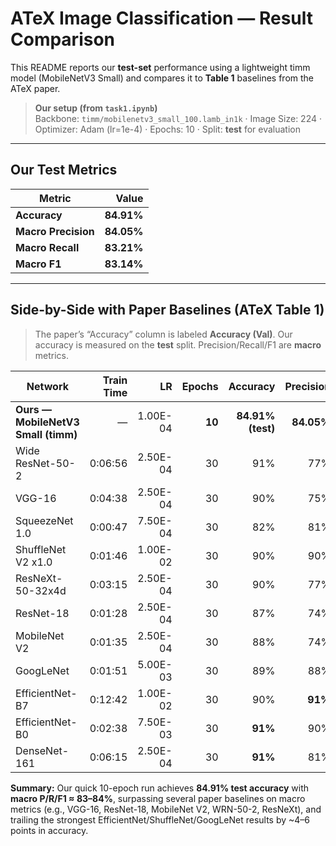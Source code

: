 # ATeX Image Classification — Result Comparison

This README reports our **test-set** performance using a lightweight timm model (MobileNetV3 Small) and compares it to **Table 1** baselines from the ATeX paper.

> **Our setup (from `task1.ipynb`)**  
> Backbone: `timm/mobilenetv3_small_100.lamb_in1k` · Image Size: 224 · Optimizer: Adam (lr=1e-4) · Epochs: 10 · Split: **test** for evaluation

---

## Our Test Metrics

| Metric | Value |
| --- | ---: |
| **Accuracy** | **84.91%** |
| **Macro Precision** | **84.05%** |
| **Macro Recall** | **83.21%** |
| **Macro F1** | **83.14%** |

---

## Side-by-Side with Paper Baselines (ATeX Table 1)

> The paper’s “Accuracy” column is labeled **Accuracy (Val)**. Our accuracy is measured on the **test** split. Precision/Recall/F1 are **macro** metrics.

| Network | Train Time | LR | Epochs | Accuracy | Precision | Recall | F1 |
|---|---:|---:|---:|---:|---:|---:|---:|
| **Ours — MobileNetV3 Small (timm)** | — | 1.00E-04 | **10** | **84.91% (test)** | **84.05%** | **83.21%** | **83.14%** |
| Wide ResNet-50-2 | 0:06:56 | 2.50E-04 | 30 | 91% | 77% | 75% | 75% |
| VGG-16 | 0:04:38 | 2.50E-04 | 30 | 90% | 75% | 72% | 72% |
| SqueezeNet 1.0 | 0:00:47 | 7.50E-04 | 30 | 82% | 81% | 81% | 81% |
| ShuffleNet V2 x1.0 | 0:01:46 | 1.00E-02 | 30 | 90% | 90% | 90% | 90% |
| ResNeXt-50-32x4d | 0:03:15 | 2.50E-04 | 30 | 90% | 77% | 75% | 75% |
| ResNet-18 | 0:01:28 | 2.50E-04 | 30 | 87% | 74% | 72% | 72% |
| MobileNet V2 | 0:01:35 | 2.50E-04 | 30 | 88% | 74% | 72% | 72% |
| GoogLeNet | 0:01:51 | 5.00E-03 | 30 | 89% | 88% | 88% | 88% |
| EfficientNet-B7 | 0:12:42 | 1.00E-02 | 30 | 90% | **91%** | **91%** | **91%** |
| EfficientNet-B0 | 0:02:38 | 7.50E-03 | 30 | **91%** | 90% | 90% | 90% |
| DenseNet-161 | 0:06:15 | 2.50E-04 | 30 | **91%** | 81% | 79% | 79% |

**Summary:** Our quick 10-epoch run achieves **84.91% test accuracy** with **macro P/R/F1 ≈ 83–84%**, surpassing several paper baselines on macro metrics (e.g., VGG-16, ResNet-18, MobileNet V2, WRN-50-2, ResNeXt), and trailing the strongest EfficientNet/ShuffleNet/GoogLeNet results by ~4–6 points in accuracy.
